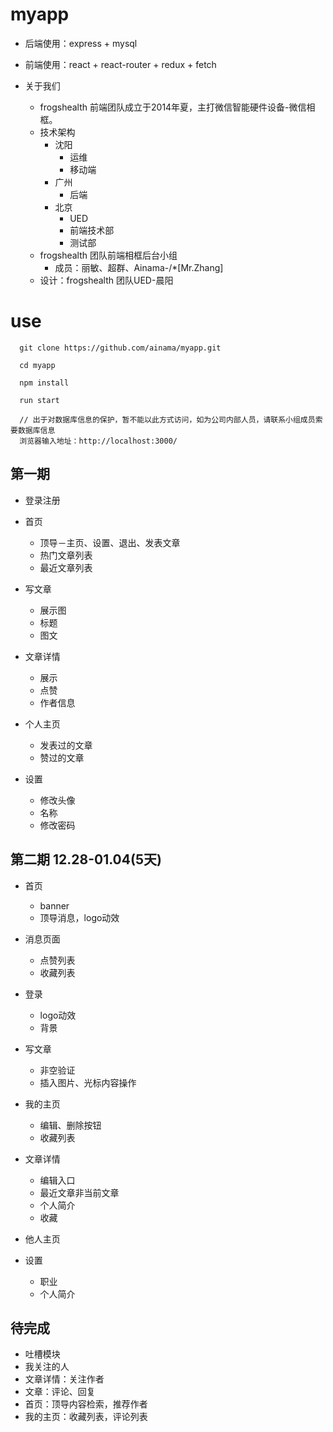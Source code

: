 # myapp


  * 后端使用：express + mysql
  * 前端使用：react + react-router + redux + fetch

  * 关于我们
    * frogshealth 前端团队成立于2014年夏，主打微信智能硬件设备-微信相框。
    * 技术架构
      * 沈阳
        * 运维
        * 移动端
      * 广州
        * 后端
      * 北京
        * UED
        * 前端技术部
        * 测试部
    * frogshealth 团队前端相框后台小组
      * 成员：丽敏、超群、Ainama-/*[Mr.Zhang]
    * 设计：frogshealth 团队UED-晨阳


# use

```
  git clone https://github.com/ainama/myapp.git

  cd myapp

  npm install

  run start

  // 出于对数据库信息的保护，暂不能以此方式访问，如为公司内部人员，请联系小组成员索要数据库信息
  浏览器输入地址：http://localhost:3000/
```


## 第一期
  * 登录注册

  * 首页       	
	* 顶导－主页、设置、退出、发表文章
    * 热门文章列表
    * 最近文章列表

  * 写文章
    * 展示图
	* 标题
    * 图文

  * 文章详情
    * 展示
    * 点赞
    * 作者信息

  * 个人主页
    * 发表过的文章
    * 赞过的文章

  * 设置
    * 修改头像
    * 名称
    * 修改密码


## 第二期 12.28-01.04(5天)
  * 首页
  	* banner
  	* 顶导消息，logo动效

  * 消息页面
  	* 点赞列表
  	* 收藏列表

  * 登录
  	* logo动效
  	* 背景

  * 写文章
  	* 非空验证
  	* 插入图片、光标内容操作

  * 我的主页
  	* 编辑、删除按钮
  	* 收藏列表

  * 文章详情
  	* 编辑入口
  	* 最近文章非当前文章
  	* 个人简介
  	* 收藏

  * 他人主页

  * 设置
  	* 职业
  	* 个人简介


## 待完成
  * 吐槽模块
  * 我关注的人
  * 文章详情：关注作者
  * 文章：评论、回复
  * 首页：顶导内容检索，推荐作者
  * 我的主页：收藏列表，评论列表
